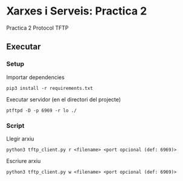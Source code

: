 # Xarxes i Serveis: Practica 2
Practica 2 Protocol TFTP

## Executar
### Setup
Importar dependencies 
```
pip3 install -r requirements.txt
```


Executar servidor (en el directori del projecte) 
```
ptftpd -D -p 6969 -r lo ./
```

### Script
Llegir arxiu
```
python3 tftp_client.py r <filename> <port opcional (def: 6969)>
```


Escriure arxiu
```
python3 tftp_client.py w <filename> <port opcional (def: 6969)>
```
